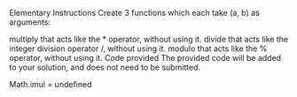 Elementary
Instructions
Create 3 functions which each take (a, b) as arguments:

multiply that acts like the * operator, without using it.
divide that acts like the integer division operator /, without using it.
modulo that acts like the % operator, without using it.
Code provided
The provided code will be added to your solution, and does not need to be submitted.

Math.imul = undefined